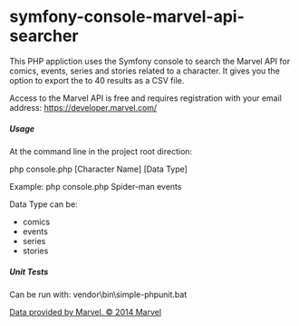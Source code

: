 # symfony-console-marvel-api-searcher
This PHP appliction uses the Symfony console to search the Marvel API for comics, events, series and stories related to a character.  It gives you the option to export the to 40 results as a CSV file.

Access to the Marvel API is free and requires registration with your email address: https://developer.marvel.com/

##### Usage
At the command line in the project root direction:

php console.php [Character Name] [Data Type]

Example: php console.php Spider-man events

Data Type can be:
* comics
* events
* series
* stories

##### Unit Tests
Can be run with: vendor\bin\simple-phpunit.bat

[Data provided by Marvel. © 2014 Marvel](http://marvel.com)